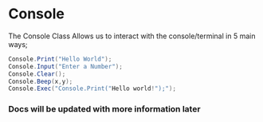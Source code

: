 <!--<head>
   <link rel="stylesheet" type="text/css" href="https://mervinpais.github.io/Easy14_Programing_language/style.css">
</head>-->
# Console
The Console Class Allows us to interact with the console/terminal in 5 main ways;
   ```csharp
   Console.Print("Hello World");
   Console.Input("Enter a Number");
   Console.Clear();
   Console.Beep(x,y);
   Console.Exec("Console.Print("Hello world!");");
   ```
### Docs will be updated with more information later
